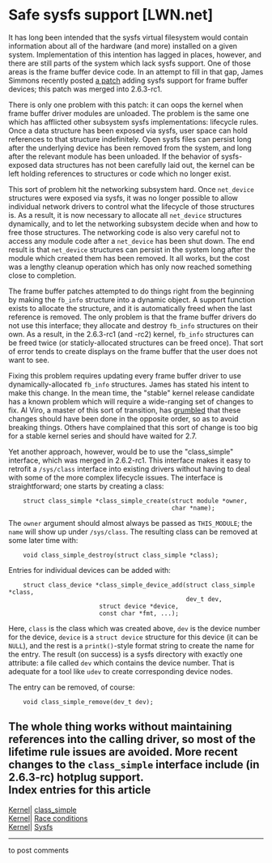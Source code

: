 # Safe sysfs support [LWN.net]

It has long been intended that the sysfs virtual filesystem would contain information about all of the hardware (and more) installed on a given system. Implementation of this intention has lagged in places, however, and there are still parts of the system which lack sysfs support. One of those areas is the frame buffer device code. In an attempt to fill in that gap, James Simmons recently posted [a patch](/Articles/70681/) adding sysfs support for frame buffer devices; this patch was merged into 2.6.3-rc1. 

There is only one problem with this patch: it can oops the kernel when frame buffer driver modules are unloaded. The problem is the same one which has afflicted other subsystem sysfs implementations: lifecycle rules. Once a data structure has been exposed via sysfs, user space can hold references to that structure indefinitely. Open sysfs files can persist long after the underlying device has been removed from the system, and long after the relevant module has been unloaded. If the behavior of sysfs-exposed data structures has not been carefully laid out, the kernel can be left holding references to structures or code which no longer exist. 

This sort of problem hit the networking subsystem hard. Once `net_device` structures were exposed via sysfs, it was no longer possible to allow individual network drivers to control what the lifecycle of those structures is. As a result, it is now necessary to allocate all `net_device` structures dynamically, and to let the networking subsystem decide when and how to free those structures. The networking code is also very careful not to access any module code after a `net_device` has been shut down. The end result is that `net_device` structures can persist in the system long after the module which created them has been removed. It all works, but the cost was a lengthy cleanup operation which has only now reached something close to completion. 

The frame buffer patches attempted to do things right from the beginning by making the `fb_info` structure into a dynamic object. A support function exists to allocate the structure, and it is automatically freed when the last reference is removed. The only problem is that the frame buffer drivers do not use this interface; they allocate and destroy `fb_info` structures on their own. As a result, in the 2.6.3-rc1 (and -rc2) kernel, `fb_info` structures can be freed twice (or staticly-allocated structures can be freed once). That sort of error tends to create displays on the frame buffer that the user does not want to see. 

Fixing this problem requires updating every frame buffer driver to use dynamically-allocated `fb_info` structures. James has stated his intent to make this change. In the mean time, the "stable" kernel release candidate has a known problem which will require a wide-ranging set of changes to fix. Al Viro, a master of this sort of transition, has [grumbled](/Articles/70686/) that these changes should have been done in the opposite order, so as to avoid breaking things. Others have complained that this sort of change is too big for a stable kernel series and should have waited for 2.7. 

Yet another approach, however, would be to use the "class_simple" interface, which was merged in 2.6.2-rc1. This interface makes it easy to retrofit a `/sys/class` interface into existing drivers without having to deal with some of the more complex lifecycle issues. The interface is straightforward; one starts by creating a class: 
    
    
        struct class_simple *class_simple_create(struct module *owner,
                                                 char *name);
    

The `owner` argument should almost always be passed as `THIS_MODULE`; the `name` will show up under `/sys/class`. The resulting class can be removed at some later time with: 
    
    
        void class_simple_destroy(struct class_simple *class);
    

Entries for individual devices can be added with: 
    
    
        struct class_device *class_simple_device_add(struct class_simple *class,
                                                     dev_t dev,
    						 struct device *device,
    						 const char *fmt, ...);
    

Here, `class` is the class which was created above, `dev` is the device number for the device, `device` is a `struct device` structure for this device (it can be `NULL`), and the rest is a `printk()`-style format string to create the name for the entry. The result (on success) is a sysfs directory with exactly one attribute: a file called `dev` which contains the device number. That is adequate for a tool like `udev` to create corresponding device nodes. 

The entry can be removed, of course: 
    
    
        void class_simple_remove(dev_t dev);
    

The whole thing works without maintaining references into the calling driver, so most of the lifetime rule issues are avoided. More recent changes to the `class_simple` interface include (in 2.6.3-rc) hotplug support.  
Index entries for this article  
---  
[Kernel](/Kernel/Index)| [class_simple](/Kernel/Index#class_simple)  
[Kernel](/Kernel/Index)| [Race conditions](/Kernel/Index#Race_conditions)  
[Kernel](/Kernel/Index)| [Sysfs](/Kernel/Index#Sysfs)  
  


* * *

to post comments 
